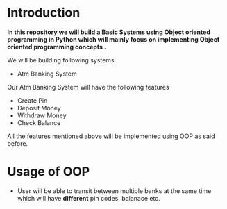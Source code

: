 # Introduction

 **In this repository we will build a Basic Systems using Object oriented programming in Python which will mainly focus on implementing 
 Object oriented programming concepts .**
<br>
 
We will be building following systems
- Atm Banking System
 
Our Atm Banking System will have the following features
- Create Pin
- Deposit Money
- Withdraw Money
- Check Balance

All the features mentioned above will be implemented using OOP as said before.

# Usage of OOP
- User will be able to transit between multiple banks at the same time which will have **different** pin codes, balanace  etc.
